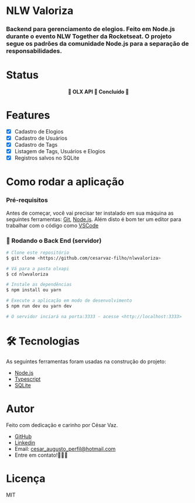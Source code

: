 # NLW Valoriza

### Backend para gerenciamento de elegios. Feito em Node.js durante o evento NLW Together da Rocketseat. O projeto segue os padrões da comunidade Node.js para a separação de responsabilidades.

# Status
<h4 align="center"> 
	🚧  OLX API 🚀 Concluído  🚧
</h4>

# Features

- [x] Cadastro de Elogios
- [x] Cadastro de Usuários
- [x] Cadastro de Tags
- [x] Listagem de Tags, Usuários e Elogios
- [x] Registros salvos no SQLite

# Como rodar a aplicação

### Pré-requisitos

Antes de começar, você vai precisar ter instalado em sua máquina as seguintes ferramentas:
[Git](https://git-scm.com), [Node.js](https://nodejs.org/en/). 
Além disto é bom ter um editor para trabalhar com o código como [VSCode](https://code.visualstudio.com/)

### 🎲 Rodando o Back End (servidor)

```bash
# Clone este repositório
$ git clone <https://github.com/cesarvaz-filho/nlwvaloriza>

# Vá para a pasta olxapi
$ cd nlwvaloriza

# Instale as dependências
$ npm install ou yarn

# Execute a aplicação em modo de desenvolvimento
$ npm run dev ou yarn dev

# O servidor inciará na porta:3333 - acesse <http://localhost:3333>
```


# 🛠 Tecnologias

As seguintes ferramentas foram usadas na construção do projeto:

- [Node.js](https://nodejs.org/en/)
- [Typescript](https://www.typescriptlang.org/)
- [SQLite](https://www.sqlite.org/index.html)

# Autor

Feito com dedicação e carinho por César Vaz.
- [GitHub](https://github.com/cesarvaz-filho)
- [Linkedin](https://www.linkedin.com/in/cesar-vaz-059667175/)
- Email: cesar_augusto_perfil@hotmail.com
- Entre em contato!👋🏽🚀

# Licença
MIT
